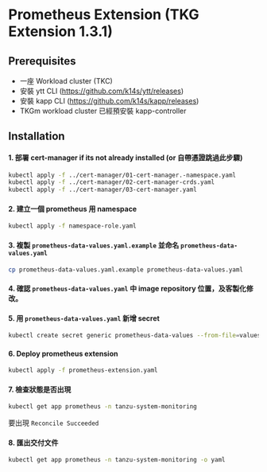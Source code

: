 # Prometheus Extension (TKG Extension 1.3.1)

## Prerequisites

* 一座 Workload cluster (TKC)
* 安裝 ytt CLI (<https://github.com/k14s/ytt/releases>)
* 安裝 kapp CLI (<https://github.com/k14s/kapp/releases>)
* TKGm workload cluster 已經預安裝 kapp-controller

## Installation

#### 1. 部署 cert-manager if its not already installed (or 自帶憑證跳過此步驟)

```sh
kubectl apply -f ../cert-manager/01-cert-manager.-namespace.yaml
kubectl apply -f ../cert-manager/02-cert-manager-crds.yaml
kubectl apply -f ../cert-manager/03-cert-manager.yaml
```

#### 2. 建立一個 prometheus 用 namespace

```sh
kubectl apply -f namespace-role.yaml
```

#### 3. 複製 `prometheus-data-values.yaml.example` 並命名 `prometheus-data-values.yaml`
    
```sh
cp prometheus-data-values.yaml.example prometheus-data-values.yaml
```
    
#### 4. 確認 `prometheus-data-values.yaml` 中 image repository 位置，及客製化修改。

#### 5. 用 `prometheus-data-values.yaml` 新增 secret 

```sh
kubectl create secret generic prometheus-data-values --from-file=values.yaml=prometheus-data-values.yaml -n tanzu-system-monitoring
```

#### 6. Deploy prometheus extension

```sh
kubectl apply -f prometheus-extension.yaml
```

#### 7. 檢查狀態是否出現 

```sh
kubectl get app prometheus -n tanzu-system-monitoring
```

   要出現 `Reconcile Succeeded`

#### 8. 匯出交付文件

```sh
kubectl get app prometheus -n tanzu-system-monitoring -o yaml
```
